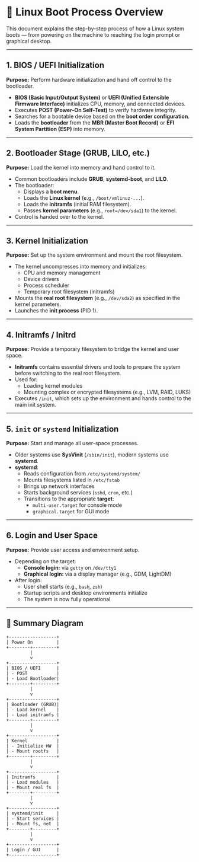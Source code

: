 # 🐧 Linux Boot Process Overview

This document explains the step-by-step process of how a Linux system boots — from powering on the machine to reaching the login prompt or graphical desktop.

---

## 1. BIOS / UEFI Initialization

**Purpose:** Perform hardware initialization and hand off control to the bootloader.

- **BIOS (Basic Input/Output System)** or **UEFI (Unified Extensible Firmware Interface)** initializes CPU, memory, and connected devices.
- Executes **POST (Power-On Self-Test)** to verify hardware integrity.
- Searches for a bootable device based on the **boot order configuration**.
- Loads the **bootloader** from the **MBR (Master Boot Record)** or **EFI System Partition (ESP)** into memory.

---

## 2. Bootloader Stage (GRUB, LILO, etc.)

**Purpose:** Load the kernel into memory and hand control to it.

- Common bootloaders include **GRUB**, **systemd-boot**, and **LILO**.
- The bootloader:
  - Displays a **boot menu**.
  - Loads the **Linux kernel** (e.g., `/boot/vmlinuz-...`).
  - Loads the **initramfs** (initial RAM filesystem).
  - Passes **kernel parameters** (e.g., `root=/dev/sda1`) to the kernel.
- Control is handed over to the kernel.

---

## 3. Kernel Initialization

**Purpose:** Set up the system environment and mount the root filesystem.

- The kernel uncompresses into memory and initializes:
  - CPU and memory management
  - Device drivers
  - Process scheduler
  - Temporary root filesystem (initramfs)
- Mounts the **real root filesystem** (e.g., `/dev/sda2`) as specified in the kernel parameters.
- Launches the **init process** (PID 1).

---

## 4. Initramfs / Initrd

**Purpose:** Provide a temporary filesystem to bridge the kernel and user space.

- **Initramfs** contains essential drivers and tools to prepare the system before switching to the real root filesystem.
- Used for:
  - Loading kernel modules
  - Mounting complex or encrypted filesystems (e.g., LVM, RAID, LUKS)
- Executes `/init`, which sets up the environment and hands control to the main init system.

---

## 5. `init` or `systemd` Initialization

**Purpose:** Start and manage all user-space processes.

- Older systems use **SysVinit** (`/sbin/init`), modern systems use **systemd**.
- **systemd**:
  - Reads configuration from `/etc/systemd/system/`
  - Mounts filesystems listed in `/etc/fstab`
  - Brings up network interfaces
  - Starts background services (`sshd`, `cron`, etc.)
  - Transitions to the appropriate **target**:
    - `multi-user.target` for console mode
    - `graphical.target` for GUI mode

---

## 6. Login and User Space

**Purpose:** Provide user access and environment setup.

- Depending on the target:
  - **Console login:** via `getty` on `/dev/tty1`
  - **Graphical login:** via a display manager (e.g., GDM, LightDM)
- After login:
  - User shell starts (e.g., `bash`, `zsh`)
  - Startup scripts and desktop environments initialize
  - The system is now fully operational

---

## 🧾 Summary Diagram

```
+------------------+
| Power On         |
+--------+---------+
         |
         v
+------------------+
| BIOS / UEFI      |
| - POST           |
| - Load Bootloader|
+--------+---------+
         |
         v
+------------------+
| Bootloader (GRUB)|
| - Load kernel    |
| - Load initramfs |
+--------+---------+
         |
         v
+------------------+
| Kernel           |
| - Initialize HW  |
| - Mount rootfs   |
+--------+---------+
         |
         v
+------------------+
| Initramfs        |
| - Load modules   |
| - Mount real fs  |
+--------+---------+
         |
         v
+------------------+
| systemd/init     |
| - Start services |
| - Mount fs, net  |
+--------+---------+
         |
         v
+------------------+
| Login / GUI      |
+------------------+
```


